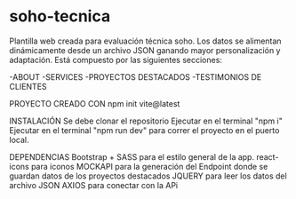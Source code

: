 # soho-tecnica

Plantilla web creada para evaluación técnica soho.
Los datos se alimentan dinámicamente desde un archivo JSON ganando mayor personalización y adaptación.
Está compuesto por las siguientes secciones:

-ABOUT
-SERVICES
-PROYECTOS DESTACADOS
-TESTIMONIOS DE CLIENTES

PROYECTO CREADO CON
npm init vite@latest

INSTALACIÓN
Se debe clonar el repositorio
Ejecutar en el terminal "npm i"
Ejecutar en el terminal "npm run dev" para correr el proyecto en el puerto local.

DEPENDENCIAS
Bootstrap + SASS para el estilo general de la app.
react-icons para iconos
MOCKAPI para la generación del Endpoint donde se guardan datos de los proyectos destacados
JQUERY para leer los datos del archivo JSON
AXIOS para conectar con la APi
